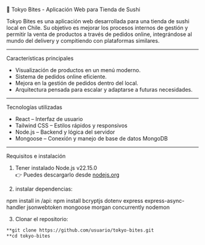 🍣 Tokyo Bites - Aplicación Web para Tienda de Sushi

Tokyo Bites es una aplicación web desarrollada para una tienda de sushi local en Chile. Su objetivo es mejorar los procesos internos de gestión y permitir la venta de productos a través de pedidos online, integrándose al mundo del delivery y compitiendo con plataformas similares.

---

Características principales

- Visualización de productos en un menú moderno.
- Sistema de pedidos online eficiente.
- Mejora en la gestión de pedidos dentro del local.
- Arquitectura pensada para escalar y adaptarse a futuras necesidades.

---

Tecnologías utilizadas

- React – Interfaz de usuario
- Tailwind CSS – Estilos rápidos y responsivos
- Node.js – Backend y lógica del servidor
- Mongoose – Conexión y manejo de base de datos MongoDB

---

Requisitos e instalación

1. Tener instalado Node.js v22.15.0  
   👉 Puedes descargarlo desde [nodejs.org](https://nodejs.org/)

2. instalar dependencias:

npm install in /api:
npm install bcryptjs dotenv express express-async-handler jsonwebtoken mongoose morgan concurrently nodemon

3. Clonar el repositorio:

```bash
**git clone https://github.com/usuario/tokyo-bites.git
**cd tokyo-bites